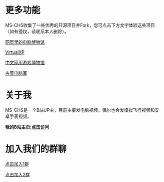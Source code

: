 # 更多功能

MS-CHS收集了一些优秀的开源项目并Fork，您可点击下方文字体验这些项目（如有侵权，请联系本人删除）。

[网页里的电脑博物馆](https://ms-chs.github.io/computer-museum/)

[VirtualXP](https://ms-chs.github.io/VirtualXP/VirtualXP.htm)

[中文家用游戏博物馆](https://ms-chs.github.io/famicn/)

[古董电脑室](https://ms-chs.github.io/pengan1987/)

# 关于我

MS-CHS是一个B站UP主，目前主要发电脑视频，偶尔也会发模拟飞行视频和安卓手表视频。

**我的B站主页:[点击访问](https://space.bilibili.com/1879337753)**

# 加入我们的群聊

[点击加入1群](http://qm.qq.com/cgi-bin/qm/qr?_wv=1027&k=gnSlD_dlScxHTSyhyZst_cUK_ylV60Ko&authKey=ptFB8YcTEidwcMspB88qoLzJhONn3frDPhjxDkOaI8CfTzfeu%2BUrfEHH3j1zfJoN&noverify=0&group_code=631538678)

[点击加入2群](http://qm.qq.com/cgi-bin/qm/qr?_wv=1027&k=VZZ6ieav1KnKsGMSbN10BHeHTZnbiLb5&authKey=zb1J3VG7zy28gB7NNCoc1DxKikiTxgQQ%2FmnZH2ylwOH6OAzUJktYExwOxBGpr%2Bt1&noverify=0&group_code=189885626)
